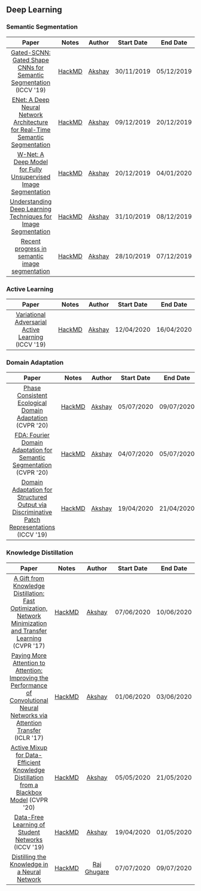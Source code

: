 ## Deep Learning

### Semantic Segmentation

| Paper| Notes | Author | Start Date | End Date |
|:-----:|:-----:|:-----:|:----------:|:--------:|
| [Gated-SCNN: Gated Shape CNNs for Semantic Segmentation](http://openaccess.thecvf.com/content_ICCV_2019/html/Takikawa_Gated-SCNN_Gated_Shape_CNNs_for_Semantic_Segmentation_ICCV_2019_paper.html) (ICCV '19) | [HackMD](https://hackmd.io/tXDEyCEcTmqgaR75Gno0Mw) | [Akshay](https://akshayk07.weebly.com/) | 30/11/2019 | 05/12/2019 |
| [ENet: A Deep Neural Network Architecture for Real-Time Semantic Segmentation](https://arxiv.org/abs/1606.02147) | [HackMD](https://hackmd.io/5jM_pajoSnS6LoZkdech8A) | [Akshay](https://akshayk07.weebly.com/) | 09/12/2019 | 20/12/2019 |
| [W-Net: A Deep Model for Fully Unsupervised Image Segmentation](https://arxiv.org/abs/1711.08506) | [HackMD](https://hackmd.io/mNcCcyMFRuGLQg97qfTJaQ) | [Akshay](https://akshayk07.weebly.com/) | 20/12/2019 | 04/01/2020 |
| [Understanding Deep Learning Techniques for Image Segmentation](https://arxiv.org/abs/1907.06119) | [HackMD](https://hackmd.io/RcL7gzVTTLCfJa1LGJGmZg) | [Akshay](https://akshayk07.weebly.com/) | 31/10/2019 | 08/12/2019 |
| [Recent progress in semantic image segmentation](https://arxiv.org/ftp/arxiv/papers/1809/1809.10198.pdf) | [HackMD](https://hackmd.io/UpB9AC5CT0yTUmxGIsIArw) | [Akshay](https://akshayk07.weebly.com/) | 28/10/2019 | 07/12/2019 |

### Active Learning

| Paper| Notes | Author | Start Date | End Date |
|:-----:|:-----:|:-----:|:----------:|:--------:|
| [Variational Adversarial Active Learning](https://arxiv.org/abs/1904.00370) (ICCV '19) | [HackMD](https://hackmd.io/CxZNGh6dS3m2axmP50iN8g) | [Akshay](https://akshayk07.weebly.com/) | 12/04/2020 | 16/04/2020 |

### Domain Adaptation
| Paper| Notes | Author | Start Date | End Date |
|:-----:|:-----:|:-----:|:----------:|:--------:|
| [Phase Consistent Ecological Domain Adaptation](https://openaccess.thecvf.com/content_CVPR_2020/html/Yang_Phase_Consistent_Ecological_Domain_Adaptation_CVPR_2020_paper.html) (CVPR '20) | [HackMD](https://hackmd.io/@akshayk07/HkRSZC00I) | [Akshay](https://akshayk07.weebly.com/) | 05/07/2020 | 09/07/2020 |
| [FDA: Fourier Domain Adaptation for Semantic Segmentation](https://openaccess.thecvf.com/content_CVPR_2020/papers/Yang_FDA_Fourier_Domain_Adaptation_for_Semantic_Segmentation_CVPR_2020_paper.pdf) (CVPR '20) | [HackMD](https://hackmd.io/@akshayk07/SkktSZC0L) | [Akshay](https://akshayk07.weebly.com/) | 04/07/2020 | 05/07/2020 |
| [Domain Adaptation for Structured Output via Discriminative Patch Representations](https://arxiv.org/abs/1901.05427) (ICCV '19) | [HackMD](https://hackmd.io/Nh2sTmn1RpSeytghA6E2JQ) | [Akshay](https://akshayk07.weebly.com/) | 19/04/2020 | 21/04/2020 |

### Knowledge Distillation
| Paper| Notes | Author | Start Date | End Date |
|:-----:|:-----:|:-----:|:----------:|:--------:|
| [A Gift from Knowledge Distillation: Fast Optimization, Network Minimization and Transfer Learning](http://openaccess.thecvf.com/content_cvpr_2017/papers/Yim_A_Gift_From_CVPR_2017_paper.pdf) (CVPR '17) | [HackMD](https://hackmd.io/@akshayk07/rkj6RFc28) | [Akshay](https://akshayk07.weebly.com/) | 07/06/2020 | 10/06/2020 |
| [Paying More Attention to Attention: Improving the Performance of Convolutional Neural Networks via Attention Transfer](https://arxiv.org/abs/1612.03928) (ICLR '17) | [HackMD](https://hackmd.io/@akshayk07/BkzGciz38) | [Akshay](https://akshayk07.weebly.com/) | 01/06/2020 | 03/06/2020 |
| [Active Mixup for Data-Efficient Knowledge Distillation from a Blackbox Model](https://arxiv.org/abs/2003.13960) (CVPR '20) | [HackMD](https://hackmd.io/nwM8AKmtStGStXbRWVQnrg) | [Akshay](https://akshayk07.weebly.com/) | 05/05/2020 | 21/05/2020 |
| [Data-Free Learning of Student Networks](https://arxiv.org/abs/1904.01186) (ICCV '19) | [HackMD](https://hackmd.io/LMTITxOtSlmrLi877J3Ntg) | [Akshay](https://akshayk07.weebly.com/) | 19/04/2020 | 01/05/2020 |
| [Distilling the Knowledge in a Neural Network](https://arxiv.org/pdf/1503.02531.pdf) | [HackMD](https://hackmd.io/AntG2tWLQw-dflF5Y1fXig) | [Raj Ghugare](https://github.com/RajGhugare19) | 07/07/2020 | 09/07/2020 |
